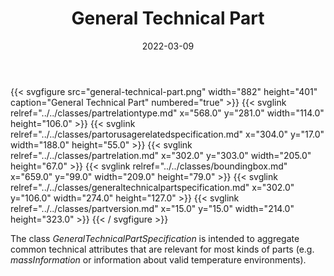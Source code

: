 ﻿---
title: General Technical Part
toc: false
type: specs
layout: diagram
date: "2022-03-09"
draft: false
specification: VEC
version: 2.0.0
documentType: "Recommendation"
elementType: Diagram
classes:
  - PartRelationType
  - PartOrUsageRelatedSpecification
  - PartRelation
  - BoundingBox
  - GeneralTechnicalPartSpecification
  - PartVersion
menu:
  VEC-2.0.0:    
    parent: general-component-data
    identifier: general-component-data/general-technical-part
    weight: 1004002 

# Prev/next pager order (if `docs_section_pager` enabled in `params.toml`)
weight: 1004002
---
{{< svgfigure src="general-technical-part.png" width="882" height="401" caption="General Technical Part" numbered="true" >}}
  {{< svglink relref="../../classes/partrelationtype.md" x="568.0" y="281.0" width="114.0" height="106.0" >}}
  {{< svglink relref="../../classes/partorusagerelatedspecification.md" x="304.0" y="17.0" width="188.0" height="55.0" >}}
  {{< svglink relref="../../classes/partrelation.md" x="302.0" y="303.0" width="205.0" height="67.0" >}}
  {{< svglink relref="../../classes/boundingbox.md" x="659.0" y="99.0" width="209.0" height="79.0" >}}
  {{< svglink relref="../../classes/generaltechnicalpartspecification.md" x="302.0" y="106.0" width="274.0" height="127.0" >}}
  {{< svglink relref="../../classes/partversion.md" x="15.0" y="15.0" width="214.0" height="323.0" >}}
{{< / svgfigure >}}
<p> The class <i>GeneralTechnicalPartSpecification</i> is intended to aggregate common technical attributes that are relevant for most kinds of parts (e.g. <i>massInformation </i>or information about valid temperature environments).      </p>